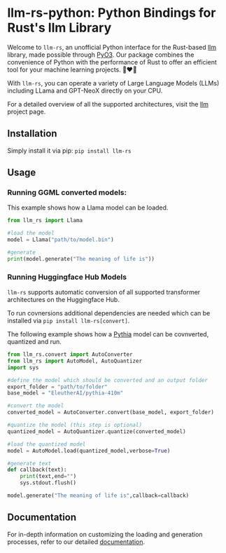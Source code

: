 # llm-rs-python: Python Bindings for Rust's llm Library

Welcome to `llm-rs`, an unofficial Python interface for the Rust-based [llm](https://github.com/rustformers/llm) library, made possible through [PyO3](https://github.com/PyO3/pyo3). Our package combines the convenience of Python with the performance of Rust to offer an efficient tool for your machine learning projects. 🐍❤️🦀

With `llm-rs`, you can operate a variety of Large Language Models (LLMs) including LLama and GPT-NeoX directly on your CPU. 

For a detailed overview of all the supported architectures, visit the [llm](https://github.com/rustformers/llm) project page. 

## Installation

Simply install it via pip: `pip install llm-rs`

## Usage
### Running GGML converted models:
This example shows how a Llama model can be loaded.

```python 
from llm_rs import Llama

#load the model
model = Llama("path/to/model.bin")

#generate
print(model.generate("The meaning of life is"))
```

### Running Huggingface Hub Models
`llm-rs` supports automatic conversion of all supported transformer architectures on the Huggingface Hub. 

To run covnersions additional dependencies are needed which can be installed via `pip install llm-rs[convert]`.

The following example shows how a [Pythia](https://huggingface.co/EleutherAI/pythia-410m) model can be covnverted, quantized and run.

```python
from llm_rs.convert import AutoConverter
from llm_rs import AutoModel, AutoQuantizer
import sys

#define the model which should be converted and an output folder
export_folder = "path/to/folder" 
base_model = "EleutherAI/pythia-410m"

#convert the model
converted_model = AutoConverter.convert(base_model, export_folder)

#quantize the model (this step is optional)
quantized_model = AutoQuantizer.quantize(converted_model)

#load the quantized model
model = AutoModel.load(quantized_model,verbose=True)

#generate text
def callback(text):
    print(text,end="")
    sys.stdout.flush()

model.generate("The meaning of life is",callback=callback)
```

## Documentation

For in-depth information on customizing the loading and generation processes, refer to our detailed [documentation](https://llukas22.github.io/llm-rs-python/).